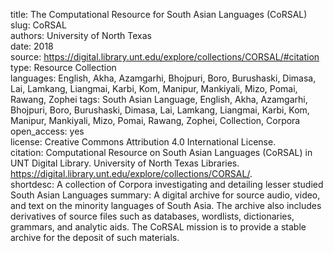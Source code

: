 title: The Computational Resource for South Asian Languages (CoRSAL)  
slug: CoRSAL  
authors: University of North Texas  
date: 2018  
source: https://digital.library.unt.edu/explore/collections/CORSAL/#citation  
type: Resource Collection  
languages: English, Akha, Azamgarhi, Bhojpuri, Boro, Burushaski, Dimasa, Lai, Lamkang, Liangmai, Karbi, Kom, Manipur, Mankiyali, Mizo, Pomai, Rawang, Zophei 
tags: South Asian Language, English, Akha, Azamgarhi, Bhojpuri, Boro, Burushaski, Dimasa, Lai, Lamkang, Liangmai, Karbi, Kom, Manipur, Mankiyali, Mizo, Pomai, Rawang, Zophei, Collection, Corpora  
open_access: yes  
license: Creative Commons Attribution 4.0 International License.  
citation: Computational Resource on South Asian Languages (CoRSAL) in UNT Digital Library. University of North Texas Libraries. https://digital.library.unt.edu/explore/collections/CORSAL/.  
shortdesc: A collection of Corpora investigating and detailing lesser studied South Asian Languages
summary: A digital archive for source audio, video, and text on the minority languages of South Asia. The archive also includes derivatives of source files such as databases, wordlists, dictionaries, grammars, and analytic aids. The CoRSAL mission is to provide a stable archive for the deposit of such materials.
